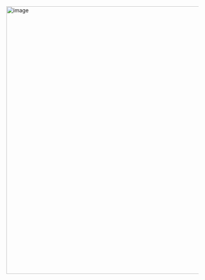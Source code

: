 <img width="702" alt="image" src="https://github.com/RevadiSundaram/ICodeThis-Projects/assets/47391816/d2f9fce4-1a52-45ab-9d3a-5537eeace00f">
